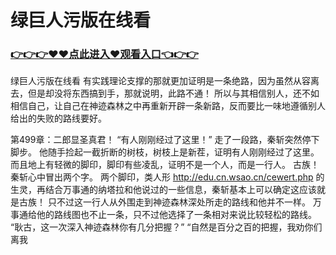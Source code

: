 # 绿巨人污版在线看

### <a href="https://github.com/kajuf/hait/issues/1">👉👉👉♥♥点此进入♥观看入口👈👉👉</a>

绿巨人污版在线看
有实践理论支撑的那就更加证明是一条绝路，因为虽然从容离去，但是却没将东西搞到手，那就说明，此路不通！
    所以与其相信别人，还不如相信自己，让自己在神迹森林之中再重新开辟一条新路，反而要比一味地遵循别人给出的失败的路线要好。

第499章：二郎显圣真君！
    “有人刚刚经过了这里！”
    走了一段路，秦斩突然停下脚步。
    他随手捡起一截折断的树枝，树枝上是新茬，证明有人刚刚经过了这里。
    而且地上有轻微的脚印，脚印有些凌乱，证明不是一个人，而是一行人。
    古族！
    秦斩心中冒出两个字。
    两个脚印，类人形
    http://edu.cn.wsao.cn/cewert.php
    的生灵，再结合万事通的纳塔拉和他说过的一些信息，秦斩基本上可以确定这应该就是古族！
    只不过这一行人从外围走到神迹森林深处所走的路线和他并不一样。
    万事通给他的路线图也不止一条，只不过他选择了一条相对来说比较轻松的路线。
    “耿古，这一次深入神迹森林你有几分把握？”
    “自然是百分之百的把握，我劝你们离我
